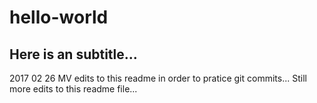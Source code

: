 # hello-world
## Here is an subtitle...
2017 02 26
MV edits to this readme in order to pratice git commits... 
Still more edits to this readme file...
